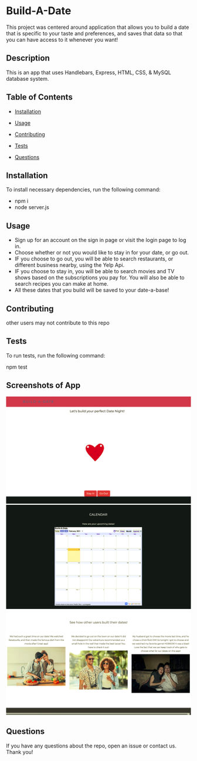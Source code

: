 # Build-A-Date 
This project was centered around application that allows you to build a date that is specific to your taste and preferences, and saves that data so that you can have access to it whenever you want!


## Description

This is an app that uses Handlebars, Express, HTML, CSS, & MySQL database system. 

## Table of Contents 

* [Installation](#installation)

* [Usage](#usage)

* [Contributing](#contributing)

* [Tests](#tests)

* [Questions](#questions)

## Installation

To install necessary dependencies, run the following command:

* npm i
* node server.js

## Usage

* Sign up for an account on the sign in page or visit the login page to log in. 
* Choose whether or not you would like to stay in for your date, or go out. 
* IF you choose to go out, you will be able to search restaurants, or different business nearby, using the Yelp Api. 
* IF you choose to stay in, you will be able to search movies and TV shows based on the subscriptions you pay for. You will also be able to search recipes you can make at home. 
* All these dates that you build will be saved to your date-a-base!

  
## Contributing

other users may not contribute to this repo

## Tests

To run tests, run the following command:

npm test

## Screenshots of App
![Alt text](public/assets/screenshot1.png )
![Alt text](public/assets/screenshot2.png)
![Alt text]( public/assets/screenshot3.png)

## Questions

If you have any questions about the repo, open an issue or contact us. Thank you!

